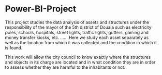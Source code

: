 # Power-BI-Project

This project studies the data analysis of assets and structures under the responsibility of the mayor of the 5th district of Douala such as electricity poles, schools, hospitals, street lights, traffic lights, gutters, gaming and money transfer kiosks, etc. ...... Here we study each asset separately as well as the location from which it was collected and the condition in which it is found. 

This work will allow the city council to know exactly where the structures and objects in its charge are located and in what condition they are in order to assess whether they are harmful to the inhabitants or not.
